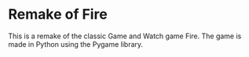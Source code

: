 # Remake of Fire

This is a remake of the classic Game and Watch game Fire. The game is made in Python using the Pygame library.

